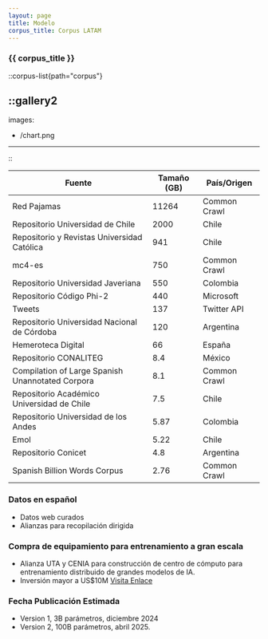 ```yaml
---
layout: page
title: Modelo
corpus_title: Corpus LATAM
---
```



### {{ corpus_title }}
::corpus-list{path="corpus"}

::gallery2
---
images:
  - /chart.png
---
::



| Fuente                                         | Tamaño (GB) | País/Origen      |
|------------------------------------------------|-------------|------------------|
| Red Pajamas                                    | 11264       | Common Crawl     |
| Repositorio Universidad de Chile               | 2000        | Chile            |
| Repositorio y Revistas Universidad Católica    | 941         | Chile            |
| mc4-es                                         | 750         | Common Crawl     |
| Repositorio Universidad Javeriana              | 550         | Colombia         |
| Repositorio Código Phi-2                       | 440         | Microsoft        |
| Tweets                                         | 137         | Twitter API      |
| Repositorio Universidad Nacional de Córdoba    | 120         | Argentina        |
| Hemeroteca Digital                             | 66          | España           |
| Repositorio CONALITEG                          | 8.4         | México           |
| Compilation of Large Spanish Unannotated Corpora | 8.1        | Common Crawl     |
| Repositorio Académico Universidad de Chile     | 7.5         | Chile            |
| Repositorio Universidad de los Andes           | 5.87        | Colombia         |
| Emol                                           | 5.22        | Chile            |
| Repositorio Conicet                            | 4.8         | Argentina        |
| Spanish Billion Words Corpus                   | 2.76        | Common Crawl     |



### Datos en español
- Datos web curados
- Alianzas para recopilación dirigida
### Compra de equipamiento para entrenamiento a gran escala
- Alianza UTA y CENIA para construcción de centro de cómputo para
entrenamiento distribuido de grandes modelos de IA.
- Inversión mayor a US$10M
[Visita Enlace](https://www.uta.cl/index.php/2023/10/17/utarapaca-instalara-centro-de-inteligencia-artificial-para-la-region-de-arica-y-parinacota/)
### Fecha Publicación Estimada
- Version 1, 3B parámetros, diciembre 2024
- Version 2, 100B parámetros, abril 2025.


